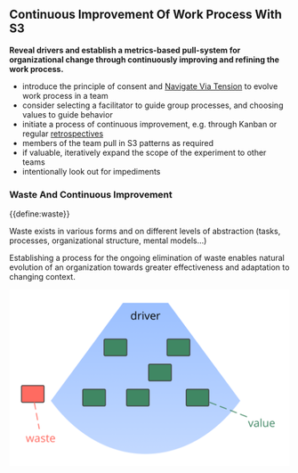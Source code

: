 ## Continuous Improvement Of Work Process With S3

**Reveal drivers and establish a metrics-based pull-system for organizational change through continuously improving and refining the work process.**

-   introduce the principle of consent and [Navigate Via Tension](section:navigate-via-tension) to evolve work process in a team
-   consider selecting a facilitator to guide group processes, and choosing values to guide behavior
-   initiate a process of continuous improvement, e.g. through Kanban or regular [retrospectives](section:retrospective)
-   members of the team pull in S3 patterns as required
-   if valuable, iteratively expand the scope of the experiment to other teams
-   intentionally look out for impediments  

### Waste And Continuous Improvement

{{define:waste}}

Waste exists in various forms and on different levels of abstraction (tasks, processes, organizational structure, mental models...)

Establishing a process for the ongoing elimination of waste enables natural evolution of an organization towards greater effectiveness and adaptation to changing context.

![Drivers, value and waste](img/workflow-and-value/drivers-value-waste.png)
